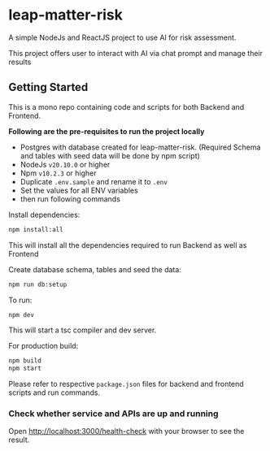 # leap-matter-risk

A simple NodeJs and ReactJS project to use AI for risk assessment.

This project offers user to interact with AI via chat prompt and manage their results

## Getting Started

This is a mono repo containing code and scripts for both Backend and Frontend.

<b>Following are the pre-requisites to run the project locally </b>

- Postgres with database created for leap-matter-risk. (Required Schema and tables with seed data will be done by npm script)
- NodeJs `v20.10.0` or higher
- Npm `v10.2.3` or higher
- Duplicate `.env.sample` and rename it to `.env`
- Set the values for all ENV variables
- then run following commands

Install dependencies:

```bash
npm install:all
```

This will install all the dependencies required to run Backend as well as Frontend

Create database schema, tables and seed the data:

```bash
npm run db:setup
```

To run:

```bash
npm dev
```

This will start a tsc compiler and dev server.

For production build:

```bash
npm build
npm start
```

Please refer to respective `package.json` files for backend and frontend scripts and run commands.

### Check whether service and APIs are up and running

Open [http://localhost:3000/health-check](http://localhost:3000/health-check) with your browser to see the result. <br/>
